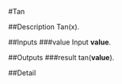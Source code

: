 #Tan

##Description
Tan(x).

##Inputs
###value
Input **value**.

##Outputs
###result
tan(**value**).

##Detail

